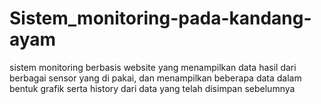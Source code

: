 # Sistem_monitoring-pada-kandang-ayam
sistem monitoring berbasis website yang menampilkan data hasil dari berbagai sensor yang di pakai, dan menampilkan beberapa data dalam bentuk grafik serta history dari data yang telah disimpan sebelumnya
